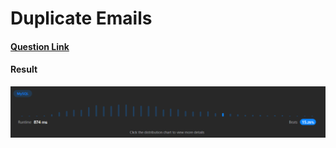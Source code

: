 # Duplicate Emails

#### [Question Link](https://leetcode.com/problems/duplicate-emails/)

#### Result
![result](Result.png)